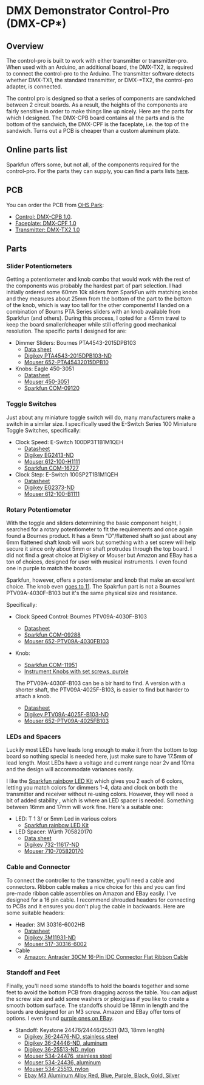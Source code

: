 # DMX Demonstrator Control-Pro  (DMX-CP*)

## Overview

The control-pro is built to work with either transmitter or transmitter-pro. When used with an Arduino, an additional board, the DMX-TX2, is required to connect the control-pro to the Arduino. The transmitter software detects whether DMX-TX1, the standard transmitter, or DMX-=TX2, the control-pro adapter, is connected.

The control pro is designed so that a series of components are sandwiched between 2 circuit boards. As a result, the heights of the components are fairly sensitive in order to make things line up nicely. Here are the parts for which I designed. The DMX-CPB board contains all the parts and is the bottom of the sandwich, the DMX-CPF is the faceplate, i.e. the top of the sandwich. Turns out a PCB is cheaper than a custom aluminum plate.

## Online parts list

Sparkfun offers some, but not all, of the components required for the control-pro. For the parts they can supply, you can find a parts lists [here](https://www.sparkfun.com/wish_lists/160543).

## PCB

You can order the PCB from [OHS Park](https://oshpark.com/):

- [Control: DMX-CPB 1.0](https://oshpark.com/shared_projects/JQNIThBR).
- [Faceplate: DMX-CPF 1.0](https://oshpark.com/shared_projects/TtmIh4TS)
- [Transmitter: DMX-TX2 1.0](https://oshpark.com/shared_projects/5JnCfRjj)

## Parts

### Slider Potentiometers

Getting a potentiometer and knob combo that would work with the rest of the components was probably the hardest part of part selection.
I had initially ordered some 60mm 10k sliders from SparkFun with matching knobs and they measures about 25mm from the bottom of the
part to the bottom of the knob, which is way too tall for the other components! I landed on a combination of Bourns PTA Series
sliders with an knob available from Sparkfun (and others). During this process, I opted for a 45mm travel to keep the board smaller/cheaper
while still offering good mechanical resolution. The specific parts I designed for are:

- Dimmer Sliders: Bournes PTA4543-2015DPB103
  - [Data sheet](https://www.mouser.com/datasheet/2/54/pta-778345.pdf)
  - [Digikey PTA4543-2015DPB103-ND](https://www.digikey.com/products/en?keywords=PTA4543-2015DPB103-ND)
  - [Mouser 652-PTA45432015DPB10](https://www.mouser.com/ProductDetail/Bourns/PTA4543-2015DPB103?qs=U%2FacTlguYxbmwS%2FtylIWJw%3D%3D)
- Knobs: Eagle 450-3051
  - [Datasheet](https://www.mouser.com/datasheet/2/209/EPD-200140-1171100.pdf)
  - [Mouser 450-3051](https://www.mouser.com/ProductDetail/Eagle-Plastic-Devices/450-3051?qs=hTs5c5NaUrTeABpuQnP9ug%3D%3D)
  - [Sparkfun COM-09120](https://www.sparkfun.com/products/9120)

### Toggle Switches

Just about any miniature toggle switch will do, many manufacturers make a switch in a similar size. I specifically used the E-Switch Series 100 Miniature Toggle Switches, specifically:

- Clock Speed: E-Switch 100DP3T1B1M1QEH
  - [Datasheet](https://sten-eswitch-13110800-production.s3.amazonaws.com/system/asset/product_line/data_sheet/129/100.pdf)
  - [Digikey EG2413-ND](https://www.digikey.com/products/en?keywords=100DP3T1B1M1QEH)
  - [Mouser 612-100-H1111](https://www.mouser.com/ProductDetail/E-Switch/100DP3T1B1M1QEH?qs=g8hxKYs5b3yy1L1GZVrx5w%3D%3D)
  - [Sparkfun COM-16727](https://www.sparkfun.com/products/16727)
- Clock Step: E-Switch 100SP2T1B1M1QEH
  - [Datasheet](https://sten-eswitch-13110800-production.s3.amazonaws.com/system/asset/product_line/data_sheet/129/100.pdf)
  - [Digikey EG2373-ND](https://www.digikey.com/product-detail/en/e-switch/100SP2T1B1M1QEH/EG2373-ND/378842)
  - [Mouser 612-100-B1111](https://www.mouser.com/ProductDetail/E-Switch/100SP2T1B1M1QEH?qs=HKd%2Fp3M7KlWCZ%252BGqDexPKQ%3D%3D)

### Rotary Potentiometer

With the toggle and sliders determining the basic component height, I searched for a rotary potentiometer to fit the requirements and once again
found a Bournes product. It has a 6mm "D"/flattened shaft so just about any 6mm flattened shaft knob will work but something with a set screw will
help secure it since only about 5mm or shaft protrudes through the top board. I did not find a great choice at Digikey or Mouser but Amazon and EBay has a ton of choices, designed for user with musical instruments. I even found one in purple to match the boards.

Sparkfun, however, offers a potentiometer and knob that make an excellent choice. The knob even [goes to 11](https://en.wikipedia.org/wiki/Up_to_eleven). The Spakrfun part is not a Bournes PTV09A-4030F-B103 but it's the same physical size and resistance.

Specifically:

- Clock Speed Control: Bournes PTV09A-4030F-B103
  - [Datasheet](https://www.bourns.com/docs/Product-Datasheets/PTV09.pdf)
  - [Sparkfun COM-09288](https://www.sparkfun.com/products/9288)
  - [Mouser 652-PTV09A-4030FB103](https://www.mouser.com/ProductDetail/Bourns/PTV09A-4030F-B103?qs=Zq5ylnUbLm4pfFuWlwC80Q%3D%3D)
- Knob:
  - [Sparkfun COM-11951](https://www.sparkfun.com/products/11951)
  - [Instrument Knobs with set screws, purple](https://smile.amazon.com/dp/B07QXGPP97/ref=cm_sw_em_r_mt_dp_UOcvFbW92ES6R)

  The PTV09A-4030F-B103 can be a bir hard to find. A version with a shorter shaft, the PTV09A-4025F-B103, is easier to find but harder to attach a knob.
  - [Datasheet](https://www.bourns.com/docs/Product-Datasheets/PTV09.pdf)
  - [Digikey PTV09A-4025F-B103-ND](https://www.digikey.com/products/en?keywords=PTV09A-4025F-B103)
  - [Mouser 652-PTV09A-4025FB103](https://www.mouser.com/ProductDetail/Bourns/PTV09A-4025F-B103?qs=okKRLHKnSlbwMbAO07mw0g%3D%3D)

### LEDs and Spacers

Luckily most LEDs have leads long enough to make it from the bottom to top board so nothing special is needed here, just make sure to have 17.5mm of lead length. Most LEDs have a voltage and current range near 2v and 10ma and the design will accommodate variances easily.

I like the [Sparkfun rainbow LED Kit](https://www.sparkfun.com/products/12903) which gives you 2 each of 6 colors, letting you match colors for dimmers 1-4, data and clock on both the transmitter and receiver without re-using colors. However, they will need a bit of added stability , which is where an LED spacer is needed. Something between 16mm and 17mm will work fine. Here's a suitable one:

- LED: T 1 3/ or 5mm Led in various colors
  - [Sparkfun rainbow LED Kit](https://www.sparkfun.com/products/12903)
- LED Spacer: Würth 705820170
  - [Data sheet](https://www.we-online.de/katalog/datasheet/705820xxx_overview.pdf)
  - [Digikey 732-11617-ND](https://www.digikey.com/product-detail/en/w%C3%BCrth-elektronik/705820170/732-11617-ND/7681962)
  - [Mouser 710-705820170](https://www.mouser.com/ProductDetail/Wurth-Elektronik/705820170?qs=wr8lucFkNMUaK6Cwpwjx5Q%3D%3D)

### Cable and Connector

To connect the controller to the transmitter, you'll need a cable and connectors. Ribbon cable makes a nice choice for this and you can find pre-made ribbon cable assemblies on Amazon and EBay easily. I've designed for a 16 pin cable. I recommend shrouded headers for connecting to PCBs and it ensures you don't plug the cable in backwards. Here are some suitable headers:

- Header: 3M 30316-6002HB
  - [Datasheet](https://www.mouser.com/datasheet/2/1/78-5100-0818-4_D-221281.pdf)
  - [Digikey 3M11931-ND](https://www.digikey.com/products/en?keywords=30316-6002HB)
  - [Mouser 517-30316-6002](https://www.mouser.com/ProductDetail/3M-Electronic-Solutions-Division/30316-6002HB?qs=QV10cN0MjFtE79zTqp0XZw%3D%3D)
- Cable
  - [Amazon: Antrader 30CM 16-Pin IDC Connector Flat Ribbon Cable](https://smile.amazon.com/dp/B07FZWH9S6/ref=cm_sw_em_r_mt_dp_n0-BFbMSE9MJX )

### Standoff and Feet

Finally, you'll need some standoffs to hold the boards together and some feet to avoid the bottom PCB from dragging across the table. You can adjust the screw size and add some washers or plexiglass if you like to create a smooth bottom surface. The standoffs should be 18mm in length and the boards are designed for an M3 screw. Amazon and EBay offer tons of options. I even found [purple ones on EBay](https://www.ebay.com/itm/M3-Aluminum-Alloy-Female-Hex-Hexagon-Threaded-Bush-Sleeve-Standoff-Pillar-Spacer/174350100853?ssPageName=STRK%3AMEBIDX%3AIT&var=473550930125&_trksid=p2060353.m1438.l2649).

- Standoff: Keystone 24476/24446/25531 (M3, 18mm length)
  - [Digikey 36-24476-ND, stainless steel](https://www.digikey.com/product-detail/en/keystone-electronics/24476/36-24476-ND/1532963)
  - [Digikey 36-24446-ND, aluminum](https://www.digikey.com/product-detail/en/keystone-electronics/24446/36-24446-ND/1532945)
  - [Digikey 36-25513-ND, nylon](https://www.digikey.com/product-detail/en/keystone-electronics/25513/36-25513-ND/1532191)
  - [Mouser 534-24476, stainless steel](https://www.mouser.com/ProductDetail/Keystone-Electronics/24476?qs=UWqYQ%2F2cZWsNG8Fm%2FRkk0Q%3D%3D)
  - [Mouser 534-24436, aluminum](https://www.mouser.com/ProductDetail/Keystone-Electronics/24436?qs=UWqYQ%2F2cZWv7%252B7DoeljlhQ%3D%3D)
  - [Mouser 534-25513, nylon](https://www.mouser.com/ProductDetail/Keystone-Electronics/25513?qs=UWqYQ%2F2cZWtItbFiR1P%2F3w%3D%3D)
  - [Ebay M3 Aluminum Alloy Red, Blue, Purple, Black, Gold, Silver](https://www.ebay.com/itm/M3-Aluminum-Alloy-Female-Hex-Hexagon-Threaded-Bush-Sleeve-Standoff-Pillar-Spacer/174350100853?ssPageName=STRK%3AMEBIDX%3AIT&var=473550930125&_trksid=p2060353.m1438.l2649)